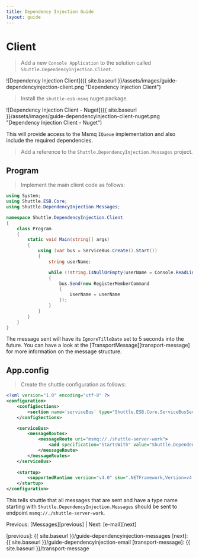```yaml
---
title: Dependency Injection Guide
layout: guide
---
```

<script src="{{ site.baseurl }}/assets/js/guide-dependencyinjection.js"></script>
<script>shuttle.guideData.selectedItemName = 'guide-dependencyinjection-client'</script>
# Client

> Add a new `Console Application` to the solution called `Shuttle.DependencyInjection.Client`.

![Dependency Injection Client]({{ site.baseurl }}/assets/images/guide-dependencyinjection-client.png "Dependency Injection Client")

> Install the `shuttle-esb-msmq` nuget package.

![Dependency Injection Client - Nuget]({{ site.baseurl }}/assets/images/guide-dependencyinjection-client-nuget.png "Dependency Injection Client - Nuget")

This will provide access to the Msmq `IQueue` implementation and also include the required dependencies.

> Add a reference to the `Shuttle.DependencyInjection.Messages` project.

## Program

> Implement the main client code as follows:

``` c#
using System;
using Shuttle.ESB.Core;
using Shuttle.DependencyInjection.Messages;

namespace Shuttle.DependencyInjection.Client
{
	class Program
	{
		static void Main(string[] args)
		{
			using (var bus = ServiceBus.Create().Start())
			{
				string userName;

				while (!string.IsNullOrEmpty(userName = Console.ReadLine()))
				{
					bus.Send(new RegisterMemberCommand
					{
						UserName = userName
					});
				}
			}
		}
	}
}
```

The message sent will have its `IgnoreTilleDate` set to 5 seconds into the future.  You can have a look at the [TransportMessage][transport-message] for more information on the message structure.

## App.config

> Create the shuttle configuration as follows:

``` xml
<?xml version="1.0" encoding="utf-8" ?>
<configuration>
	<configSections>
		<section name='serviceBus' type="Shuttle.ESB.Core.ServiceBusSection, Shuttle.ESB.Core"/>
	</configSections>

	<serviceBus>
		<messageRoutes>
			<messageRoute uri="msmq://./shuttle-server-work">
				<add specification="StartsWith" value="Shuttle.DependencyInjection.Messages" />
			</messageRoute>
		</messageRoutes>		
	</serviceBus>
	
    <startup> 
        <supportedRuntime version="v4.0" sku=".NETFramework,Version=v4.5" />
    </startup>
</configuration>
```

This tells shuttle that all messages that are sent and have a type name starting with `Shuttle.DependencyInjection.Messages` should be sent to endpoint `msmq://./shuttle-server-work`.

Previous: [Messages][previous] | Next: [e-mail][next]

[previous]: {{ site.baseurl }}/guide-dependencyinjection-messages
[next]: {{ site.baseurl }}/guide-dependencyinjection-email
[transport-message]: {{ site.baseurl }}/transport-message
